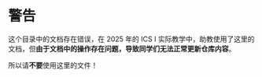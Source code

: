 # 警告

这个目录中的文档存在错误，在 2025 年的 ICS I 实际教学中，助教使用了这里的文档，但**由于文档中的操作存在问题，导致同学们无法正常更新仓库内容**。

所以请**不要**使用这里的文件！
